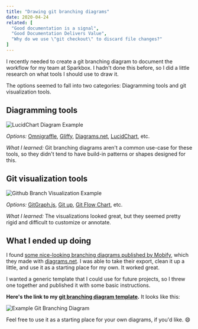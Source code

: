 ```yaml
---
title: "Drawing git branching diagrams"
date: 2020-04-24
related: [
  "Good documentation is a signal",
  "Good Documentation Delivers Value",
  "Why do we use \"git checkout\" to discard file changes?"
]
---
```


I recently needed to create a git branching diagram to document the workflow for my team at Sparkbox. I hadn't done this before, so I did a little research on what tools I should use to draw it.

The options seemed to fall into two categories: Diagramming tools and git visualization tools.

## Diagramming tools

![LucidChart Diagram Example]({{site.url}}/assets/images/lucidchart.jpg)

*Options:* [Omnigraffle][1], [Gliffy][2], [Diagrams.net][3], [LucidChart][4], etc.

*What I learned:* Git branching diagrams aren't a common use-case for these tools, so they didn't tend to have build-in patterns or shapes designed for this.

## Git visualization tools

![Github Branch Visualization Example]({{site.url}}/assets/images/github-branch-visualization.png)

*Options:* [GitGraph.js][5], [Git up][6], [Git Flow Chart][7], etc.

*What I learned:* The visualizations looked great, but they seemed pretty rigid and difficult to customize or annotate.

## What I ended up doing

I found [some nice-looking branching diagrams published by Mobify](https://github.com/mobify/branching-strategy/tree/8aca19ad91ea5cebd4d3e8bb900325c7dbc65174/images), which they made with [diagrams.net][3]. I was able to take their export, clean it up a little, and use it as a starting place for my own. It worked great.

I wanted a generic template that I could use for future projects, so I threw one together and published it with some basic instructions.

**Here's the link to my [git branching diagram template][8].** It looks like this:

![Example Git Branching Diagram](https://user-images.githubusercontent.com/1256329/80170009-f9d03200-85b4-11ea-94d3-3041887565ac.png)

Feel free to use it as a starting place for your own diagrams, if you'd like. 😄

[1]: https://www.omnigroup.com/omnigraffle/
[2]: https://www.gliffy.com/
[3]: https://www.diagrams.net/
[4]: https://www.lucidchart.com/
[5]: https://gitgraphjs.com/
[6]: https://gitup.co/
[7]: https://gfc.io/
[8]: https://gist.github.com/bryanbraun/8c93e154a93a08794291df1fcdce6918

